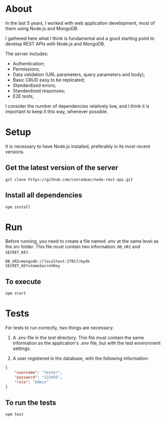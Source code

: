 # About

In the last 5 years, I worked with web application development, most of them using Node.js and MongoDB.

I gathered here what I think is fundamental and a good starting point to develop REST APIs with Node.js and MongoDB.

The server includes:

- Authentication;
- Permissions;
- Data validation (URL parameters, query parameters and body);
- Basic CRUD easy to be replicated;
- Standardized errors;
- Standardized responses;
- E2E tests;

I consider the number of dependencies relatively low, and I think it is important to keep it this way, whenever possible.

# Setup

It is necessary to have Node.js installed, preferably in its most recent versions.

## Get the latest version of the server

```cli
git clone https://github.com/conradoac/node-rest-api.git
```

## Install all dependencies

```cli
npm install
```

# Run

Before running, you need to create a file named _.env_ at the same level as the _src_ folder. This file must contain two information: `DB_URI` and` SECRET_KEY`.

```
DB_URI=mongodb://localhost:27017/mydb
SECRET_KEY=SomeSecretKey
```

## To execute

```cli
npm start
```

# Tests

For tests to run correctly, two things are necessary:

1. A _.env_ file in the _test_ directory. This file must contain the same information as the application's _.env_ file, but with the test environment settings.

2. A user registered in the database, with the following information:

```json
{
    "username": "tester",
    "password": "123456",
    "role": "Admin"
}
```

## To run the tests

```cli
npm test
```